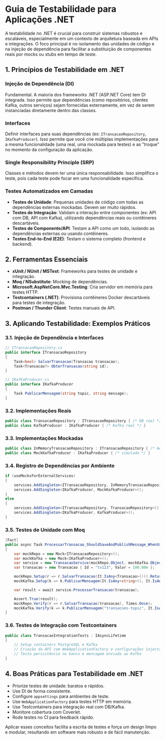 # Guia de Testabilidade para Aplicações .NET

A testabilidade no .NET é crucial para construir sistemas robustos e escaláveis, especialmente em um contexto de arquitetura baseada em APIs e integrações. O foco principal é no isolamento das unidades de código e na injeção de dependência para facilitar a substituição de componentes reais por mocks ou stubs em tempo de teste.

## 1. Princípios de Testabilidade em .NET

### Injeção de Dependência (DI)

Fundamental. A maioria dos frameworks .NET (ASP.NET Core) tem DI integrada. Isso permite que dependências (como repositórios, clientes Kafka, outros serviços) sejam fornecidas externamente, em vez de serem instanciadas diretamente dentro das classes.

### Interfaces

Definir interfaces para suas dependências (ex: `ITransacaoRepository`, `IKafkaProducer`). Isso permite que você crie múltiplas implementações para a mesma funcionalidade (uma real, uma mockada para testes) e as "troque" no momento da configuração da aplicação.

### Single Responsibility Principle (SRP)

Classes e métodos devem ter uma única responsabilidade. Isso simplifica o teste, pois cada teste pode focar em uma funcionalidade específica.

### Testes Automatizados em Camadas

- **Testes de Unidade**: Pequenas unidades de código com todas as dependências externas mockadas. Devem ser muito rápidos.
- **Testes de Integração**: Validam a interação entre componentes (ex: API com DB, API com Kafka), utilizando dependências reais ou contêineres descartáveis.
- **Testes de Componente/API**: Testam a API como um todo, isolando as dependências externas ou usando contêineres.
- **Testes End-to-End (E2E)**: Testam o sistema completo (frontend e backend).

## 2. Ferramentas Essenciais

- **xUnit / NUnit / MSTest**: Frameworks para testes de unidade e integração.
- **Moq / NSubstitute**: Mocking de dependências.
- **Microsoft.AspNetCore.Mvc.Testing**: Cria servidor em memória para testes HTTP.
- **Testcontainers (.NET)**: Provisiona contêineres Docker descartáveis para testes de integração.
- **Postman / Thunder Client**: Testes manuais de API.

## 3. Aplicando Testabilidade: Exemplos Práticos

### 3.1. Injeção de Dependência e Interfaces

```csharp
// ITransacaoRepository.cs
public interface ITransacaoRepository
{
    Task<bool> SalvarTransacao(Transacao transacao);
    Task<Transacao?> ObterTransacao(string id);
}

// IKafkaProducer.cs
public interface IKafkaProducer
{
    Task PublicarMensagem(string topic, string message);
}
```

### 3.2. Implementações Reais

```csharp
public class TransacaoRepository : ITransacaoRepository { /* DB real */ }
public class KafkaProducer : IKafkaProducer { /* Kafka real */ }
```

### 3.3. Implementações Mockadas

```csharp
public class InMemoryTransacaoRepository : ITransacaoRepository { /* memória */ }
public class MockKafkaProducer : IKafkaProducer { /* simulado */ }
```

### 3.4. Registro de Dependências por Ambiente

```csharp
if (useMocksForExternalServices)
{
    services.AddSingleton<ITransacaoRepository, InMemoryTransacaoRepository>();
    services.AddSingleton<IKafkaProducer, MockKafkaProducer>();
}
else
{
    services.AddSingleton<ITransacaoRepository, TransacaoRepository>();
    services.AddSingleton<IKafkaProducer, KafkaProducer>();
}
```

### 3.5. Testes de Unidade com Moq

```csharp
[Fact]
public async Task ProcessarTransacao_ShouldSaveAndPublishMessage_WhenValid()
{
    var mockRepo = new Mock<ITransacaoRepository>();
    var mockKafka = new Mock<IKafkaProducer>();
    var service = new TransacaoService(mockRepo.Object, mockKafka.Object);
    var transacao = new Transacao { Id = "tx123", Valor = 100.00m };

    mockRepo.Setup(r => r.SalvarTransacao(It.IsAny<Transacao>())).ReturnsAsync(true);
    mockKafka.Setup(k => k.PublicarMensagem(It.IsAny<string>(), It.IsAny<string>())).Returns(Task.CompletedTask);

    var result = await service.ProcessarTransacao(transacao);

    Assert.True(result);
    mockRepo.Verify(r => r.SalvarTransacao(transacao), Times.Once);
    mockKafka.Verify(k => k.PublicarMensagem("transacoes-topic", It.IsAny<string>()), Times.Once);
}
```

### 3.6. Testes de Integração com Testcontainers

```csharp
public class TransacaoIntegrationTests : IAsyncLifetime
{
    // Setup containers PostgreSQL e Kafka
    // Criação da API com WebApplicationFactory e configurações injectadas
    // Testa persistência no banco e mensagem enviada ao Kafka
}
```

## 4. Boas Práticas para Testabilidade em .NET

- Priorize testes de unidade: baratos e rápidos.
- Use DI de forma consistente.
- Configure `appsettings` para ambientes de teste.
- Use `WebApplicationFactory` para testes HTTP em memória.
- Use Testcontainers para integração real com DB/Kafka.
- Monitore cobertura com Coverlet.
- Rode testes no CI para feedback rápido.

Aplicar esses conceitos facilita a escrita de testes e força um design limpo e modular, resultando em software mais robusto e de fácil manutenção.
